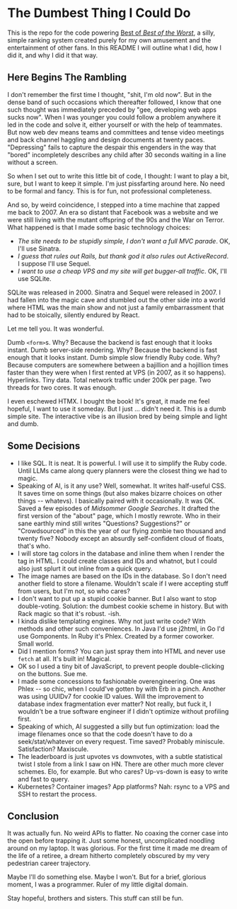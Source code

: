 # The Dumbest Thing I Could Do

This is the repo for the code powering [Best of _Best of the Worst_](https://bobotw.com), a silly, simple ranking system
created purely for my own amusement and the entertainment of other fans. In this README I will outline what I did, how I
did it, and why I did it that way.

## Here Begins The Rambling

I don't remember the first time I thought, "shit, I'm old now". But in the dense band of such occasions which thereafter
followed, I know that one such thought was immediately preceded by "gee, developing web apps sucks now". When I was
younger you could follow a problem anywhere it led in the code and solve it, either yourself or with the help of
teammates. But now web dev means teams and committees and tense video meetings and back channel haggling and design
documents at twenty paces. "Depressing" fails to capture the despair this engenders in the way that "bored" incompletely
describes any child after 30 seconds waiting in a line without a screen.

So when I set out to write this little bit of code, I thought: I want to play a bit, sure, but I want to keep it simple.
I'm just pissfarting around here. No need to be formal and fancy. This is for fun, not professional completeness.

And so, by weird coincidence, I stepped into a time machine that zapped me back to 2007. An era so distant that Facebook
was a website and we were still living with the mutant offspring of the 90s and the War on Terror. What happened is that
I made some basic technology choices:

* _The site needs to be stupidly simple, I don't want a full MVC parade_. OK, I'll use Sinatra.
* _I guess that rules out Rails, but thank god it also rules out ActiveRecord_. I suppose I'll use Sequel.
* _I want to use a cheap VPS and my site will get bugger-all traffic_. OK, I'll use SQLite.

SQLite was released in 2000. Sinatra and Sequel were released in 2007. I had fallen into the magic cave and stumbled
out the other side into a world where HTML was the main show and not just a family embarrassment that had to be
stoically, silently endured by React.

Let me tell you. It was wonderful.

Dumb `<form>`s. Why? Because the backend is fast enough that it looks instant. Dumb server-side rendering. Why? Because the
backend is fast enough that it looks instant. Dumb simple slow friendly Ruby code. Why? Because computers are somewhere
between a bajillion and a hojillion times faster than they were when I first rented at VPS (in 2007, as it so happens).
Hyperlinks. Tiny data. Total network traffic under 200k per page. Two threads for two cores. It was enough.

I even eschewed HTMX. I bought the book! It's great, it made me feel hopeful, I want to use it someday. But I just ...
didn't need it. This is a dumb simple site. The interactive vibe is an illusion bred by being simple and light and dumb.

## Some Decisions 

* I like SQL. It is neat. It is powerful. I will use it to simplify the Ruby code. Until LLMs came along query planners
were the closest thing we had to magic.
* Speaking of AI, is it any use? Well, somewhat. It writes half-useful CSS. It saves time on some things (but also makes
bizarre choices on other things -- whatevs). I basically paired with it occasionally. It was OK. Saved a few episodes of
_Midsommer Google Searches_. It drafted the first version of the "about" page, which I mostly rewrote. Who in their
sane earthly mind still writes "Questions? Suggestions?" or "Crowdsourced" in this the year of our flying zombie two
thousand and twenty five? Nobody except an absurdly self-confident cloud of floats, that's who.
* I will store tag colors in the database and inline them when I render the tag in HTML. I could create classes and IDs
and whatnot, but I could also just splurt it out inline from a quick query.
* The image names are based on the IDs in the database. So I don't need another field to store a filename. Wouldn't
scale if I were accepting stuff from users, but I'm not, so who cares?
* I don't want to put up a stupid cookie banner. But I also want to stop double-voting. Solution: the dumbest cookie 
scheme in history. But with Rack magic so that it's robust. -ish.
* I kinda dislike templating engines. Why not just write code? With methods and other such conveniences. In Java I'd use
j2html, in Go I'd use Gomponents. In Ruby it's Phlex. Created by a former coworker. Small world.
* Did I mention forms? You can just spray them into HTML and never use `fetch` at all. It's built in! Magical.
* OK so I used a tiny bit of JavaScript, to prevent people double-clicking on the buttons. Sue me.
* I made some concessions to fashionable overengineering. One was Phlex -- so chic, when I could've gotten by with Erb
in a pinch. Another was using UUIDv7 for cookie ID values. Will the improvement to database index fragmentation ever
matter? Not really, but fuck it, I wouldn't be a true software engineer if I didn't optimize without profiling first.
* Speaking of which, AI suggested a silly but fun optimization: load the image filenames once so that the code doesn't
have to do a seek/stat/whatever on every request. Time saved? Probably miniscule. Satisfaction? Maxiscule.
* The leaderboard is just upvotes vs downvotes, with a subtle statistical twist I stole from a link I saw on HN. There
are other much more clever schemes. Elo, for example. But who cares? Up-vs-down is easy to write and fast to query.
* Kubernetes? Container images? App platforms? Nah: rsync to a VPS and SSH to restart the process.

## Conclusion

It was actually fun. No weird APIs to flatter. No coaxing the corner case into the open before trapping it. Just some
honest, uncomplicated noodling around on my laptop. It was glorious. For the first time it made me dream of the life of
a retiree, a dream hitherto completely obscured by my very pedestrian career trajectory.

Maybe I'll do something else. Maybe I won't. But for a brief, glorious moment, I was a programmer. Ruler of my little
digital domain.

Stay hopeful, brothers and sisters. This stuff can still be fun.
